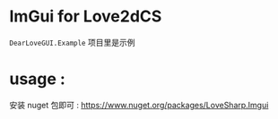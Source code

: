 
# ImGui for Love2dCS

`DearLoveGUI.Example` 项目里是示例


# usage :

<!-- `git clone --recursive https://gitee.com/endlesstravel/DearLoveGUI.git` -->


安装 nuget 包即可 : https://www.nuget.org/packages/LoveSharp.Imgui